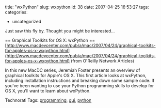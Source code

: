 title: "wxPython"
slug: wxpython
id: 38
date: 2007-04-25 16:53:27
tags: 
categories: 
- uncategorized

Just saw this fly by.  Thought you might be interested...

== Graphical Toolkits for OS X: wxPython ==
  [http://www.macdevcenter.com/pub/a/mac/2007/04/24/graphical-toolkits-for-apples-os-x-wxpython.html](http://www.macdevcenter.com/pub/a/mac/2007/04/24/graphical-toolkits-for-apples-os-x-wxpython.html)
  (from O'Reilly Network Articles)

In this new MacDC series, Jeremiah Foster presents an overview of graphical toolkits for Apple's OS X. This first article looks at wxPython, including installation instructions and breaking down some sample code. If you've been wanting to use your Python programming skills to develop for OS X, you'll want to learn about wxPython.

<!-- technorati tags start -->

Technorati Tags: [programming](http://www.technorati.com/tag/programming), [gui](http://www.technorati.com/tag/gui), [python](http://www.technorati.com/tag/python)
<!-- technorati tags end -->
